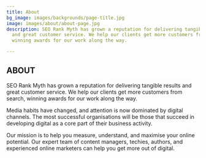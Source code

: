 ```yaml
---
title: About
bg_image: images/backgrounds/page-title.jpg
image: images/about/about-page.jpg
description: SEO Rank Myth has grown a reputation for delivering tangible results
  and great customer service. We help our clients get more customers from search,
  winning awards for our work along the way.

---
```

## ABOUT

SEO Rank Myth has grown a reputation for delivering tangible results and great customer service. We help our clients get more customers from search, winning awards for our work along the way.

Media habits have changed, and attention is now dominated by digital channels. The most successful organisations will be those that succeed in developing digital as a core part of their business activity.

Our mission is to help you measure, understand, and maximise your online potential. Our expert team of content managers, techies, authors, and experienced online marketers can help you get more out of digital.